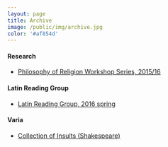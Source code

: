 ```yaml
---
layout: page
title: Archive
image: /public/img/archive.jpg
color: '#af854d'
---
```




#### Research

 <ul><li> <a href="{{ site.baseurl }}/public/archive/Religion">Philosophy of Religion Workshop Series, 2015/16</a></li></ul>

#### Latin Reading Group
<ul><li> <a href="{{ site.baseurl }}/public/archive/2016-01-10-Spring-schedule">Latin Reading Group, 2016 spring</a></li></ul>


#### Varia
<ul><li> <a href="{{ site.baseurl }}/public/archive/2016-04-23-Shakespeare">Collection of Insults (Shakespeare) <i class="fa fa-link"></i></a></li></ul>
